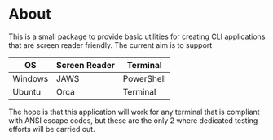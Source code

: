 # About
This is a small package to provide basic utilities for creating CLI applications that
are screen reader friendly.  The current aim is to support

| OS      | Screen Reader | Terminal   |
| ---     | ---           | ---        |
| Windows | JAWS          | PowerShell |
| Ubuntu  | Orca          | Terminal   |

The hope is that this application will work for any terminal that is compliant with 
ANSI escape codes, but these are the only 2 where dedicated testing efforts will be 
carried out.
